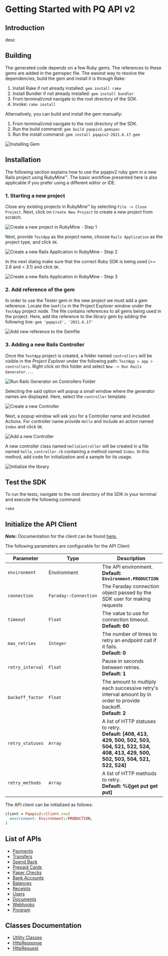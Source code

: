 
# Getting Started with PQ API v2

## Introduction

desc

## Building

The generated code depends on a few Ruby gems. The references to these gems are added in the gemspec file. The easiest way to resolve the dependencies, build the gem and install it is through Rake:

1. Install Rake if not already installed: `gem install rake`
2. Install Bundler if not already installed: `gem install bundler`
3. From terminal/cmd navigate to the root directory of the SDK.
4. Invoke: `rake install`

Alternatively, you can build and install the gem manually:

1. From terminal/cmd navigate to the root directory of the SDK.
2. Run the build command: `gem build pqapiv2.gemspec`
3. Run the install command: `gem install pqapiv2-2021.6.17.gem`

![Installing Gem](https://apidocs.io/illustration/ruby?workspaceFolder=Pqapiv2&gemVer=2021.6.17&gemName=pqapiv2&step=buildSDK)

## Installation

The following section explains how to use the pqapiv2 ruby gem in a new Rails project using RubyMine&trade;. The basic workflow presented here is also applicable if you prefer using a different editor or IDE.

### 1. Starting a new project

Close any existing projects in RubyMine&trade; by selecting `File -> Close Project`. Next, click on `Create New Project` to create a new project from scratch.

![Create a new project in RubyMine - Step 1](https://apidocs.io/illustration/ruby?workspaceFolder=Pqapiv2&step=createNewProject0)

Next, provide `TestApp` as the project name, choose `Rails Application` as the project type, and click `OK`.

![Create a new Rails Application in RubyMine - Step 2](https://apidocs.io/illustration/ruby?workspaceFolder=Pqapiv2&step=createNewProject1)

In the next dialog make sure that the correct Ruby SDK is being used (>= 2.6 and < 3.1) and click `OK`.

![Create a new Rails Application in RubyMine - Step 3](https://apidocs.io/illustration/ruby?workspaceFolder=Pqapiv2&step=createNewProject2)

### 2. Add reference of the gem

In order to use the Tester gem in the new project we must add a gem reference. Locate the `Gemfile` in the Project Explorer window under the `TestApp` project node. The file contains references to all gems being used in the project. Here, add the reference to the library gem by adding the following line: `gem 'pqapiv2', '2021.6.17'`

![Add new reference to the Gemfile](https://apidocs.io/illustration/ruby?workspaceFolder=Pqapiv2&gemVer=2021.6.17&gemName=pqapiv2&step=addReference)

### 3. Adding a new Rails Controller

Once the `TestApp` project is created, a folder named `controllers` will be visible in the *Project Explorer* under the following path: `TestApp > app > controllers`. Right click on this folder and select `New -> Run Rails Generator...`.

![Run Rails Generator on Controllers Folder](https://apidocs.io/illustration/ruby?workspaceFolder=Pqapiv2&gemVer=2021.6.17&gemName=pqapiv2&step=addCode0)

Selecting the said option will popup a small window where the generator names are displayed. Here, select the `controller` template.

![Create a new Controller](https://apidocs.io/illustration/ruby?workspaceFolder=Pqapiv2&step=addCode1)

Next, a popup window will ask you for a Controller name and included Actions. For controller name provide `Hello` and include an action named `Index` and click `OK`.

![Add a new Controller](https://apidocs.io/illustration/ruby?workspaceFolder=Pqapiv2&gemVer=2021.6.17&gemName=pqapiv2&step=addCode2)

A new controller class named `HelloController` will be created in a file named `hello_controller.rb` containing a method named `Index`. In this method, add code for initialization and a sample for its usage.

![Initialize the library](https://apidocs.io/illustration/ruby?workspaceFolder=Pqapiv2&gemName=pqapiv2&step=addCode3)

## Test the SDK

To run the tests, navigate to the root directory of the SDK in your terminal and execute the following command:

```
rake
```

## Initialize the API Client

**_Note:_** Documentation for the client can be found [here.](doc/client.md)

The following parameters are configurable for the API Client:

| Parameter | Type | Description |
|  --- | --- | --- |
| `environment` | Environment | The API environment. <br> **Default: `Environment.PRODUCTION`** |
| `connection` | `Faraday::Connection` | The Faraday connection object passed by the SDK user for making requests |
| `timeout` | `Float` | The value to use for connection timeout. <br> **Default: 60** |
| `max_retries` | `Integer` | The number of times to retry an endpoint call if it fails. <br> **Default: 0** |
| `retry_interval` | `Float` | Pause in seconds between retries. <br> **Default: 1** |
| `backoff_factor` | `Float` | The amount to multiply each successive retry's interval amount by in order to provide backoff. <br> **Default: 2** |
| `retry_statuses` | `Array` | A list of HTTP statuses to retry. <br> **Default: [408, 413, 429, 500, 502, 503, 504, 521, 522, 524, 408, 413, 429, 500, 502, 503, 504, 521, 522, 524]** |
| `retry_methods` | `Array` | A list of HTTP methods to retry. <br> **Default: %i[get put get put]** |

The API client can be initialized as follows:

```ruby
client = Pqapiv2::Client.new(
  environment: Environment::PRODUCTION,
)
```

## List of APIs

* [Payments](doc/controllers/payments.md)
* [Transfers](doc/controllers/transfers.md)
* [Spend Back](doc/controllers/spend-back.md)
* [Prepaid Cards](doc/controllers/prepaid-cards.md)
* [Paper Checks](doc/controllers/paper-checks.md)
* [Bank Accounts](doc/controllers/bank-accounts.md)
* [Balances](doc/controllers/balances.md)
* [Receipts](doc/controllers/receipts.md)
* [Users](doc/controllers/users.md)
* [Documents](doc/controllers/documents.md)
* [Webhooks](doc/controllers/webhooks.md)
* [Program](doc/controllers/program.md)

## Classes Documentation

* [Utility Classes](doc/utility-classes.md)
* [HttpResponse](doc/http-response.md)
* [HttpRequest](doc/http-request.md)

